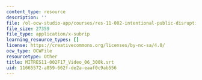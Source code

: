 ```yaml
---
content_type: resource
description: ''
file: /ol-ocw-studio-app/courses/res-11-002-intentional-public-disruptions-art-responsibility-and-pedagogy-fall-2017/11665572a859662fde2aeaaf0c9ab556_MITRES11-002F17_Video_06_300k.srt
file_size: 27359
file_type: application/x-subrip
learning_resource_types: []
license: https://creativecommons.org/licenses/by-nc-sa/4.0/
ocw_type: OCWFile
resourcetype: Other
title: MITRES11-002F17_Video_06_300k.srt
uid: 11665572-a859-662f-de2a-eaaf0c9ab556
---
```


